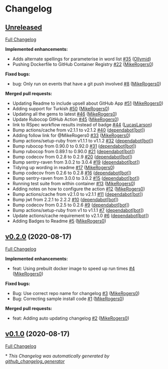 # Changelog

## [Unreleased](https://github.com/TypoCI/spellcheck-action/tree/HEAD)

[Full Changelog](https://github.com/TypoCI/spellcheck-action/compare/v0.2.0...HEAD)

**Implemented enhancements:**

- Adds alternate spellings for parameterise in word list  [\#35](https://github.com/TypoCI/spellcheck-action/pull/35) ([Ollymid](https://github.com/Ollymid))
- Pushing Dockerfile to GitHub Container Registry [\#22](https://github.com/TypoCI/spellcheck-action/pull/22) ([MikeRogers0](https://github.com/MikeRogers0))

**Fixed bugs:**

- bug: Only run on events that have a git push involved [\#8](https://github.com/TypoCI/spellcheck-action/pull/8) ([MikeRogers0](https://github.com/MikeRogers0))

**Merged pull requests:**

- Updating Readme to include upsell about GitHub App [\#51](https://github.com/TypoCI/spellcheck-action/pull/51) ([MikeRogers0](https://github.com/MikeRogers0))
- Adding support for Turkish [\#50](https://github.com/TypoCI/spellcheck-action/pull/50) ([MikeRogers0](https://github.com/MikeRogers0))
- Updating all the gems to latest [\#46](https://github.com/TypoCI/spellcheck-action/pull/46) ([MikeRogers0](https://github.com/MikeRogers0))
- Update Rubocop GitHub Action [\#45](https://github.com/TypoCI/spellcheck-action/pull/45) ([MikeRogers0](https://github.com/MikeRogers0))
- link to RSpec workflow results instead of badge [\#44](https://github.com/TypoCI/spellcheck-action/pull/44) ([LucasLarson](https://github.com/LucasLarson))
- Bump actions/cache from v2.1.1 to v2.1.2 [\#40](https://github.com/TypoCI/spellcheck-action/pull/40) ([dependabot[bot]](https://github.com/apps/dependabot))
- Adding follow link for @MikeRogers0 [\#33](https://github.com/TypoCI/spellcheck-action/pull/33) ([MikeRogers0](https://github.com/MikeRogers0))
- Bump actions/setup-ruby from v1.1.1 to v1.1.2 [\#32](https://github.com/TypoCI/spellcheck-action/pull/32) ([dependabot[bot]](https://github.com/apps/dependabot))
- Bump rubocop from 0.90.0 to 0.92.0 [\#31](https://github.com/TypoCI/spellcheck-action/pull/31) ([dependabot[bot]](https://github.com/apps/dependabot))
- Bump rubocop from 0.89.1 to 0.90.0 [\#21](https://github.com/TypoCI/spellcheck-action/pull/21) ([dependabot[bot]](https://github.com/apps/dependabot))
- Bump codecov from 0.2.8 to 0.2.9 [\#20](https://github.com/TypoCI/spellcheck-action/pull/20) ([dependabot[bot]](https://github.com/apps/dependabot))
- Bump sentry-raven from 3.0.2 to 3.0.4 [\#19](https://github.com/TypoCI/spellcheck-action/pull/19) ([dependabot[bot]](https://github.com/apps/dependabot))
- Tidying up wording in readme [\#17](https://github.com/TypoCI/spellcheck-action/pull/17) ([MikeRogers0](https://github.com/MikeRogers0))
- Bump codecov from 0.2.6 to 0.2.8 [\#16](https://github.com/TypoCI/spellcheck-action/pull/16) ([dependabot[bot]](https://github.com/apps/dependabot))
- Bump sentry-raven from 3.0.0 to 3.0.2 [\#15](https://github.com/TypoCI/spellcheck-action/pull/15) ([dependabot[bot]](https://github.com/apps/dependabot))
- Running test suite from within container [\#13](https://github.com/TypoCI/spellcheck-action/pull/13) ([MikeRogers0](https://github.com/MikeRogers0))
- Adding notes on how to configure the action [\#12](https://github.com/TypoCI/spellcheck-action/pull/12) ([MikeRogers0](https://github.com/MikeRogers0))
- Bump actions/cache from v2.1.0 to v2.1.1 [\#11](https://github.com/TypoCI/spellcheck-action/pull/11) ([dependabot[bot]](https://github.com/apps/dependabot))
- Bump jwt from 2.2.1 to 2.2.2 [\#10](https://github.com/TypoCI/spellcheck-action/pull/10) ([dependabot[bot]](https://github.com/apps/dependabot))
- Bump codecov from 0.2.5 to 0.2.6 [\#9](https://github.com/TypoCI/spellcheck-action/pull/9) ([dependabot[bot]](https://github.com/apps/dependabot))
- Bump actions/setup-ruby from v1 to v1.1.1 [\#7](https://github.com/TypoCI/spellcheck-action/pull/7) ([dependabot[bot]](https://github.com/apps/dependabot))
- Update actions/cache requirement to v2.1.0 [\#6](https://github.com/TypoCI/spellcheck-action/pull/6) ([dependabot[bot]](https://github.com/apps/dependabot))
- Adding Badges to Readme [\#5](https://github.com/TypoCI/spellcheck-action/pull/5) ([MikeRogers0](https://github.com/MikeRogers0))

## [v0.2.0](https://github.com/TypoCI/spellcheck-action/tree/v0.2.0) (2020-08-17)

[Full Changelog](https://github.com/TypoCI/spellcheck-action/compare/v0.1.0...v0.2.0)

**Implemented enhancements:**

- feat: Using prebuilt docker image to speed up run times [\#4](https://github.com/TypoCI/spellcheck-action/pull/4) ([MikeRogers0](https://github.com/MikeRogers0))

**Fixed bugs:**

- Bug: Use correct repo name for changelog [\#3](https://github.com/TypoCI/spellcheck-action/pull/3) ([MikeRogers0](https://github.com/MikeRogers0))
- Bug: Correcting sample install code [\#1](https://github.com/TypoCI/spellcheck-action/pull/1) ([MikeRogers0](https://github.com/MikeRogers0))

**Merged pull requests:**

- feat: Adding auto updating changelog [\#2](https://github.com/TypoCI/spellcheck-action/pull/2) ([MikeRogers0](https://github.com/MikeRogers0))

## [v0.1.0](https://github.com/TypoCI/spellcheck-action/tree/v0.1.0) (2020-08-17)

[Full Changelog](https://github.com/TypoCI/spellcheck-action/compare/0cfaa2ca908b4703af0170f1703344c5e17ee626...v0.1.0)



\* *This Changelog was automatically generated by [github_changelog_generator](https://github.com/github-changelog-generator/github-changelog-generator)*
